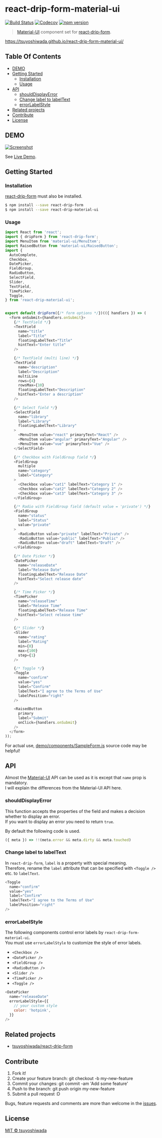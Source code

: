 # react-drip-form-material-ui

[![Build Status](http://img.shields.io/travis/tsuyoshiwada/react-drip-form-material-ui.svg?style=flat-square)](https://travis-ci.org/tsuyoshiwada/react-drip-form-material-ui)
[![Codecov](https://img.shields.io/codecov/c/github/tsuyoshiwada/react-drip-form-material-ui.svg?style=flat-square)](https://codecov.io/gh/tsuyoshiwada/react-drip-form-material-ui)
[![npm version](https://img.shields.io/npm/v/react-drip-form-material-ui.svg?style=flat-square)](http://badge.fury.io/js/react-drip-form-material-ui)

> [Material-UI](https://github.com/callemall/material-ui) component set for [react-drip-form](https://github.com/tsuyoshiwada/react-drip-form).

https://tsuyoshiwada.github.io/react-drip-form-material-ui/




## Table Of Contents

* [DEMO](#demo)
* [Getting Started](#getting-started)
  * [Installation](#installation)
  * [Usage](#usage)
* [API](#api)
  * [shouldDisplayError](#shoulddisplayerror)
  * [Change label to labelText](#change-label-to-labeltext)
  * [errorLabelStyle](#errorlabelstyle)
* [Related projects](#related-projects)
* [Contribute](#contribute)
* [License](#license)




## DEMO

[![Screenshot](https://raw.githubusercontent.com/tsuyoshiwada/react-drip-form-material-ui/artwork/demo-screenshot.png)](https://tsuyoshiwada.github.io/react-drip-material-ui/)

See [Live Demo](https://tsuyoshiwada.github.io/react-drip-material-ui/).




## Getting Started

### Installation

[react-drip-form](https://github.com/tsuyoshiwada/react-drip-form) must also be installed.

```bash
$ npm install --save react-drip-form
$ npm install --save react-drip-material-ui
```


### Usage

```javascript
import React from 'react';
import { dripForm } from 'react-drip-form';
import MenuItem from 'material-ui/MenuItem';
import RaisedButton from 'material-ui/RaisedButton';
import {
  AutoComplete,
  Checkbox,
  DatePicker,
  FieldGroup,
  RadioButton,
  SelectField,
  Slider,
  TextField,
  TimePicker,
  Toggle,
} from 'react-drip-material-ui';


export default dripForm({/* form options */})(({ handlers }) => (
  <form onSubmit={handlers.onSubmit}>
    {/* TextField */}
    <TextField
      name="title"
      label="Title"
      floatingLabelText="Title"
      hintText="Enter title"
    />

    {/* TextField (multi line) */}
    <TextField
      name="description"
      label="Description"
      multiLine
      rows={4}
      rowsMax={10}
      floatingLabelText="Description"
      hintText="Enter a description"
    />

    {/* Select field */}
    <SelectField
      name="library"
      label="Library"
      floatingLabelText="Library"
    >
      <MenuItem value="react" primaryText="React" />
      <MenuItem value="angular" primaryText="Angular" />
      <MenuItem value="vue" primaryText="Vue" />
    </SelectField>

    {/* Checkbox with FieldGroup field */}
    <FieldGroup
      multiple
      name="category"
      label="Category"
    >
      <Checkbox value="cat1" labelText="Category 1" />
      <Checkbox value="cat2" labelText="Category 2" />
      <Checkbox value="cat3" labelText="Category 3" />
    </FieldGroup>

    {/* Radio with FieldGroup field (default value = 'private') */}
    <FieldGroup
      name="status"
      label="Status"
      value="private"
    >
      <RadioButton value="private" labelText="Private" />
      <RadioButton value="public" labelText="Public" />
      <RadioButton value="draft" labelText="Draft" />
    </FieldGroup>

    {/* Date Picker */}
    <DatePicker
      name="releaseDate"
      label="Release Date"
      floatingLabelText="Release Date"
      hintText="Select release date"
    />

    {/* Time Picker */}
    <TimePicker
      name="releaseTime"
      label="Release Time"
      floatingLabelText="Release Time"
      hintText="Select release time"
    />

    {/* Slider */}
    <Slider
      name="rating"
      label="Rating"
      min={0}
      max={100}
      step={1}
    />

    {/* Toggle */}
    <Toggle
      name="confirm"
      value="yes"
      label="Confirm"
      labelText="I agree to the Terms of Use"
      labelPosition="right"
    />

    <RaisedButton
      primary
      label="Submit"
      onClick={handlers.onSubmit}
    />
  </form>
));
```

For actual use, [demo/components/SampleForm.js](./demo/components/SampleForm.js) source code may be helpful!




## API

Almost the [Material-UI](https://github.com/callemall/material-ui) API can be used as it is except that `name` prop is mandatory.  
I will explain the differences from the Material-UI API here.


### shouldDisplayError

This function accepts the properties of the field and makes a decision whether to display an error.  
If you want to display an error you need to return `true`.

By default the following code is used.

```javascript
({ meta }) => !!(meta.error && meta.dirty && meta.touched)
```


### Change label to labelText

In `react-drip-form`, `label` is a property with special meaning.  
Therefore, rename the `label` attribute that can be specified with `<Toggle />` etc. to `labelText`.

```javascript
<Toggle
  name="confirm"
  value="yes"
  label="Confirm"
  labelText="I agree to the Terms of Use"
  labelPosition="right"
/>
```


### errorLabelStyle

The following components control error labels by `react-drip-form-material-ui`.  
You must use `errorLabelStyle` to customize the style of error labels.

* `<Checkbox />`
* `<DatePicker />`
* `<FieldGroup />`
* `<RadioButton />`
* `<Slider />`
* `<TimePicker />`
* `<Toggle />`

```javascript
<DatePicker
  name="releaseDate"
  errorLabelStyle={{
    // your custom style
    color: 'hotpink',
  }}
/>
```



## Related projects

* [tsuyoshiwada/react-drip-form](https://github.com/tsuyoshiwada/react-drip-form)




## Contribute

1. Fork it!
1. Create your feature branch: git checkout -b my-new-feature
1. Commit your changes: git commit -am 'Add some feature'
1. Push to the branch: git push origin my-new-feature
1. Submit a pull request :D

Bugs, feature requests and comments are more than welcome in the [issues](https://github.com/tsuyoshiwada/react-drip-material-ui/issues).




## License

[MIT © tsuyoshiwada](./LICENSE)

